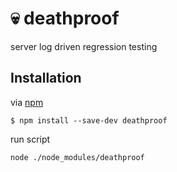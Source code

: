 # :skull: deathproof
server log driven regression testing

## Installation
via [npm](https://github.com/npm/npm)
```
$ npm install --save-dev deathproof
```
run script
```
node ./node_modules/deathproof 
```
